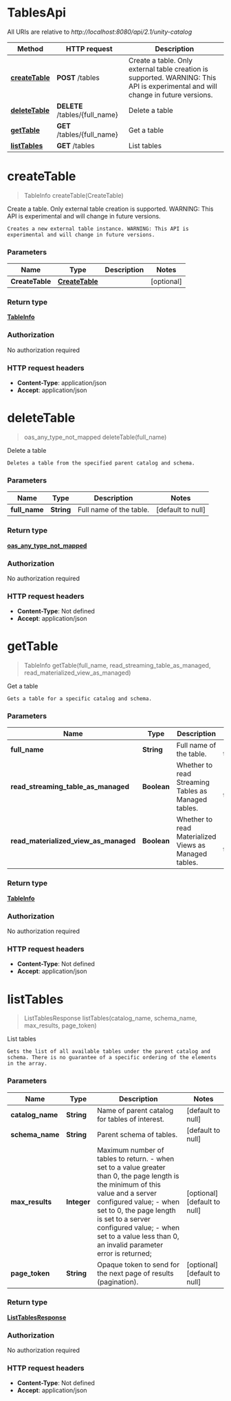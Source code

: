 # TablesApi

All URIs are relative to *http://localhost:8080/api/2.1/unity-catalog*

| Method | HTTP request | Description |
|------------- | ------------- | -------------|
| [**createTable**](TablesApi.md#createTable) | **POST** /tables | Create a table. Only external table creation is supported. WARNING: This API is experimental and will change in future versions.  |
| [**deleteTable**](TablesApi.md#deleteTable) | **DELETE** /tables/{full_name} | Delete a table |
| [**getTable**](TablesApi.md#getTable) | **GET** /tables/{full_name} | Get a table |
| [**listTables**](TablesApi.md#listTables) | **GET** /tables | List tables |


<a name="createTable"></a>
# **createTable**
> TableInfo createTable(CreateTable)

Create a table. Only external table creation is supported. WARNING: This API is experimental and will change in future versions. 

    Creates a new external table instance. WARNING: This API is experimental and will change in future versions. 

### Parameters

|Name | Type | Description  | Notes |
|------------- | ------------- | ------------- | -------------|
| **CreateTable** | [**CreateTable**](../Models/CreateTable.md)|  | [optional] |

### Return type

[**TableInfo**](../Models/TableInfo.md)

### Authorization

No authorization required

### HTTP request headers

- **Content-Type**: application/json
- **Accept**: application/json

<a name="deleteTable"></a>
# **deleteTable**
> oas_any_type_not_mapped deleteTable(full\_name)

Delete a table

    Deletes a table from the specified parent catalog and schema. 

### Parameters

|Name | Type | Description  | Notes |
|------------- | ------------- | ------------- | -------------|
| **full\_name** | **String**| Full name of the table. | [default to null] |

### Return type

[**oas_any_type_not_mapped**](../Models/AnyType.md)

### Authorization

No authorization required

### HTTP request headers

- **Content-Type**: Not defined
- **Accept**: application/json

<a name="getTable"></a>
# **getTable**
> TableInfo getTable(full\_name, read\_streaming\_table\_as\_managed, read\_materialized\_view\_as\_managed)

Get a table

    Gets a table for a specific catalog and schema. 

### Parameters

|Name | Type | Description  | Notes |
|------------- | ------------- | ------------- | -------------|
| **full\_name** | **String**| Full name of the table. | [default to null] |
| **read\_streaming\_table\_as\_managed** | **Boolean**| Whether to read Streaming Tables as Managed tables.  | [optional] [default to true] |
| **read\_materialized\_view\_as\_managed** | **Boolean**| Whether to read Materialized Views as Managed tables.  | [optional] [default to true] |

### Return type

[**TableInfo**](../Models/TableInfo.md)

### Authorization

No authorization required

### HTTP request headers

- **Content-Type**: Not defined
- **Accept**: application/json

<a name="listTables"></a>
# **listTables**
> ListTablesResponse listTables(catalog\_name, schema\_name, max\_results, page\_token)

List tables

    Gets the list of all available tables under the parent catalog and schema. There is no guarantee of a specific ordering of the elements in the array. 

### Parameters

|Name | Type | Description  | Notes |
|------------- | ------------- | ------------- | -------------|
| **catalog\_name** | **String**| Name of parent catalog for tables of interest. | [default to null] |
| **schema\_name** | **String**| Parent schema of tables. | [default to null] |
| **max\_results** | **Integer**| Maximum number of tables to return. - when set to a value greater than 0, the page length is the minimum of this value and a server configured value; - when set to 0, the page length is set to a server configured value; - when set to a value less than 0, an invalid parameter error is returned;  | [optional] [default to null] |
| **page\_token** | **String**| Opaque token to send for the next page of results (pagination). | [optional] [default to null] |

### Return type

[**ListTablesResponse**](../Models/ListTablesResponse.md)

### Authorization

No authorization required

### HTTP request headers

- **Content-Type**: Not defined
- **Accept**: application/json

